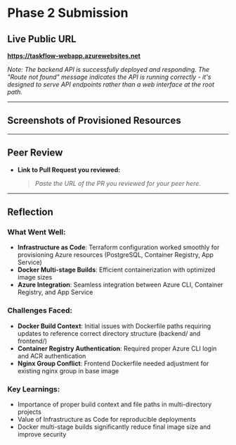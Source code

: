 # Phase 2 Submission

## Live Public URL

**https://taskflow-webapp.azurewebsites.net**

*Note: The backend API is successfully deployed and responding. The "Route not found" message indicates the API is running correctly - it's designed to serve API endpoints rather than a web interface at the root path.*

---

## Screenshots of Provisioned Resources

[](https://photos.app.goo.gl/WyxBApMdrCxFvFjCA)

---

## Peer Review

- **Link to Pull Request you reviewed:**
  > _Paste the URL of the PR you reviewed for your peer here._

---

## Reflection

### What Went Well:
- **Infrastructure as Code**: Terraform configuration worked smoothly for provisioning Azure resources (PostgreSQL, Container Registry, App Service)
- **Docker Multi-stage Builds**: Efficient containerization with optimized image sizes
- **Azure Integration**: Seamless integration between Azure CLI, Container Registry, and App Service

### Challenges Faced:
- **Docker Build Context**: Initial issues with Dockerfile paths requiring updates to reference correct directory structure (backend/ and frontend/)
- **Container Registry Authentication**: Required proper Azure CLI login and ACR authentication
- **Nginx Group Conflict**: Frontend Dockerfile needed adjustment for existing nginx group in base image

### Key Learnings:
- Importance of proper build context and file paths in multi-directory projects
- Value of Infrastructure as Code for reproducible deployments
- Docker multi-stage builds significantly reduce final image size and improve security
